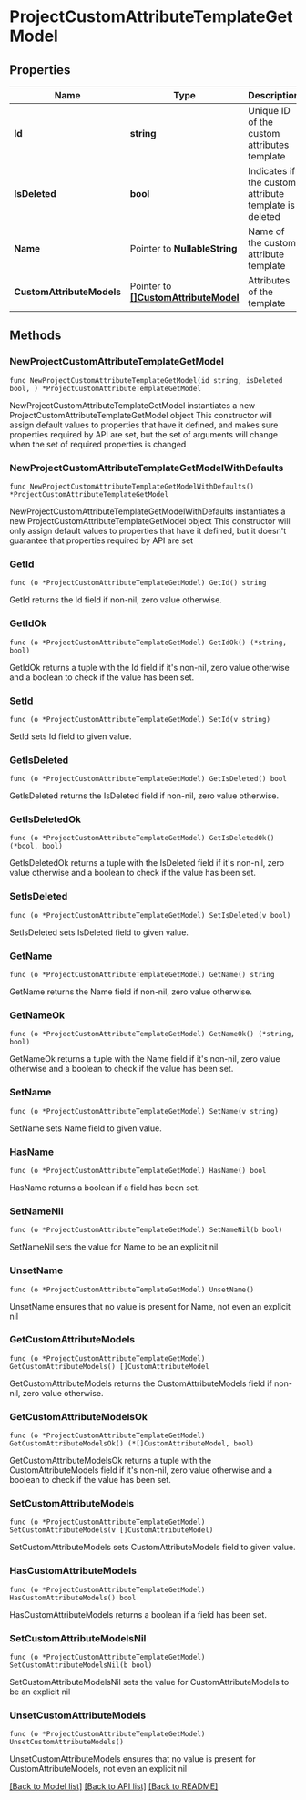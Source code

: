 # ProjectCustomAttributeTemplateGetModel

## Properties

Name | Type | Description | Notes
------------ | ------------- | ------------- | -------------
**Id** | **string** | Unique ID of the custom attributes template | 
**IsDeleted** | **bool** | Indicates if the custom attribute template is deleted | 
**Name** | Pointer to **NullableString** | Name of the custom attribute template | [optional] 
**CustomAttributeModels** | Pointer to [**[]CustomAttributeModel**](CustomAttributeModel.md) | Attributes of the template | [optional] 

## Methods

### NewProjectCustomAttributeTemplateGetModel

`func NewProjectCustomAttributeTemplateGetModel(id string, isDeleted bool, ) *ProjectCustomAttributeTemplateGetModel`

NewProjectCustomAttributeTemplateGetModel instantiates a new ProjectCustomAttributeTemplateGetModel object
This constructor will assign default values to properties that have it defined,
and makes sure properties required by API are set, but the set of arguments
will change when the set of required properties is changed

### NewProjectCustomAttributeTemplateGetModelWithDefaults

`func NewProjectCustomAttributeTemplateGetModelWithDefaults() *ProjectCustomAttributeTemplateGetModel`

NewProjectCustomAttributeTemplateGetModelWithDefaults instantiates a new ProjectCustomAttributeTemplateGetModel object
This constructor will only assign default values to properties that have it defined,
but it doesn't guarantee that properties required by API are set

### GetId

`func (o *ProjectCustomAttributeTemplateGetModel) GetId() string`

GetId returns the Id field if non-nil, zero value otherwise.

### GetIdOk

`func (o *ProjectCustomAttributeTemplateGetModel) GetIdOk() (*string, bool)`

GetIdOk returns a tuple with the Id field if it's non-nil, zero value otherwise
and a boolean to check if the value has been set.

### SetId

`func (o *ProjectCustomAttributeTemplateGetModel) SetId(v string)`

SetId sets Id field to given value.


### GetIsDeleted

`func (o *ProjectCustomAttributeTemplateGetModel) GetIsDeleted() bool`

GetIsDeleted returns the IsDeleted field if non-nil, zero value otherwise.

### GetIsDeletedOk

`func (o *ProjectCustomAttributeTemplateGetModel) GetIsDeletedOk() (*bool, bool)`

GetIsDeletedOk returns a tuple with the IsDeleted field if it's non-nil, zero value otherwise
and a boolean to check if the value has been set.

### SetIsDeleted

`func (o *ProjectCustomAttributeTemplateGetModel) SetIsDeleted(v bool)`

SetIsDeleted sets IsDeleted field to given value.


### GetName

`func (o *ProjectCustomAttributeTemplateGetModel) GetName() string`

GetName returns the Name field if non-nil, zero value otherwise.

### GetNameOk

`func (o *ProjectCustomAttributeTemplateGetModel) GetNameOk() (*string, bool)`

GetNameOk returns a tuple with the Name field if it's non-nil, zero value otherwise
and a boolean to check if the value has been set.

### SetName

`func (o *ProjectCustomAttributeTemplateGetModel) SetName(v string)`

SetName sets Name field to given value.

### HasName

`func (o *ProjectCustomAttributeTemplateGetModel) HasName() bool`

HasName returns a boolean if a field has been set.

### SetNameNil

`func (o *ProjectCustomAttributeTemplateGetModel) SetNameNil(b bool)`

 SetNameNil sets the value for Name to be an explicit nil

### UnsetName
`func (o *ProjectCustomAttributeTemplateGetModel) UnsetName()`

UnsetName ensures that no value is present for Name, not even an explicit nil
### GetCustomAttributeModels

`func (o *ProjectCustomAttributeTemplateGetModel) GetCustomAttributeModels() []CustomAttributeModel`

GetCustomAttributeModels returns the CustomAttributeModels field if non-nil, zero value otherwise.

### GetCustomAttributeModelsOk

`func (o *ProjectCustomAttributeTemplateGetModel) GetCustomAttributeModelsOk() (*[]CustomAttributeModel, bool)`

GetCustomAttributeModelsOk returns a tuple with the CustomAttributeModels field if it's non-nil, zero value otherwise
and a boolean to check if the value has been set.

### SetCustomAttributeModels

`func (o *ProjectCustomAttributeTemplateGetModel) SetCustomAttributeModels(v []CustomAttributeModel)`

SetCustomAttributeModels sets CustomAttributeModels field to given value.

### HasCustomAttributeModels

`func (o *ProjectCustomAttributeTemplateGetModel) HasCustomAttributeModels() bool`

HasCustomAttributeModels returns a boolean if a field has been set.

### SetCustomAttributeModelsNil

`func (o *ProjectCustomAttributeTemplateGetModel) SetCustomAttributeModelsNil(b bool)`

 SetCustomAttributeModelsNil sets the value for CustomAttributeModels to be an explicit nil

### UnsetCustomAttributeModels
`func (o *ProjectCustomAttributeTemplateGetModel) UnsetCustomAttributeModels()`

UnsetCustomAttributeModels ensures that no value is present for CustomAttributeModels, not even an explicit nil

[[Back to Model list]](../README.md#documentation-for-models) [[Back to API list]](../README.md#documentation-for-api-endpoints) [[Back to README]](../README.md)


